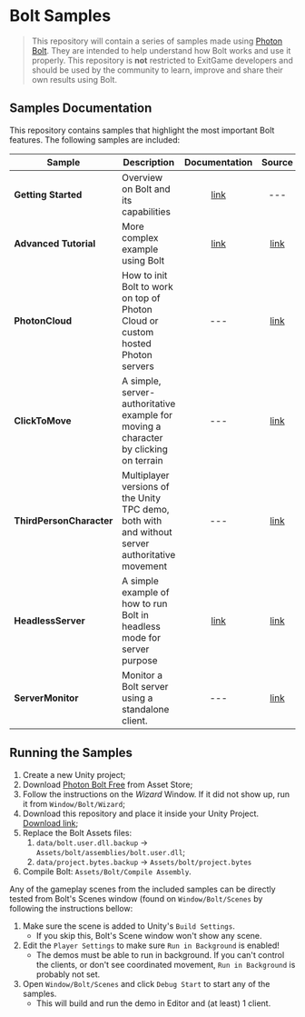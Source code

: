 # Bolt Samples

> This repository will contain a series of samples made using [Photon Bolt](https://www.photonengine.com/en-US/BOLT). They are intended to help understand how Bolt works and use it properly. This repository is **not** restricted to ExitGame developers and should be used by the community to learn, improve and share their own results using Bolt.

## Samples Documentation

This repository contains samples that highlight the most important Bolt features. The following samples are included:

| **Sample** 	| **Description** 	| **Documentation** 	| **Source** 	|
|--------------------------	|-------------------------------------------------------------------------------------------------	|:---------------------------------------------------------------------------------------------:	|:----------------------------:	|
| **Getting Started** 	| Overview on Bolt and its capabilities 	| [link](https://doc.photonengine.com/en-us/bolt/current/getting-started/bolt-101-wizard-setup) 	| --- 	|
| **Advanced Tutorial** 	| More complex example using Bolt 	| [link](https://doc.photonengine.com/en-us/bolt/current/advanced-tutorial/overview) 	| [link](AdvancedTutorial) 	|
| **PhotonCloud** 	| How to init Bolt to work on top of Photon Cloud or custom hosted Photon servers 	| --- 	| [link](PhotonCloud) 	|
| **ClickToMove** 	| A simple, server-authoritative example for moving a character by clicking on terrain 	| --- 	| [link](ClickToMove) 	|
| **ThirdPersonCharacter** 	| Multiplayer versions of the Unity TPC demo, both with and without server authoritative movement 	| --- 	| [link](ThirdPersonCharacter) 	|
| **HeadlessServer** 	| A simple example of how to run Bolt in headless mode for server purpose 	| [link](https://doc.photonengine.com/en-us/bolt/current/in-depth/headless-server) 	| [link](HeadlessServer) 	|
| **ServerMonitor** 	| Monitor a Bolt server using a standalone client. 	| --- 	| [link](NEW-ServerMonitor) 	|

## Running the Samples

1. Create a new Unity project;
2. Download [Photon Bolt Free](https://assetstore.unity.com/packages/tools/network/photon-bolt-free-127156) from Asset Store;
3. Follow the instructions on the *Wizard* Window. If it did not show up, run it from `Window/Bolt/Wizard`;
4. Download this repository and place it inside your Unity Project. [Download link](https://github.com/BoltEngine/Bolt-Sample/archive/master.zip);
5. Replace the Bolt Assets files:
    1. `data/bolt.user.dll.backup` -> `Assets/bolt/assemblies/bolt.user.dll`;
    2. `data/project.bytes.backup` -> `Assets/bolt/project.bytes`
6. Compile Bolt: `Assets/Bolt/Compile Assembly`.

Any of the gameplay scenes from the included samples can be directly tested from Bolt's Scenes window (found on `Window/Bolt/Scenes` by following the instructions bellow:

1. Make sure the scene is added to Unity's `Build Settings`.
    - If you skip this, Bolt's Scene window won't show any scene.
2. Edit the `Player Settings` to make sure `Run in Background` is enabled!
    - The demos must be able to run in background. If you can't control the clients, or don't see coordinated movement, `Run in Background` is probably not set.
3. Open `Window/Bolt/Scenes` and click `Debug Start` to start any of the samples.
    - This will build and run the demo in Editor and (at least) 1 client.
